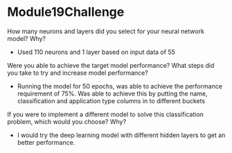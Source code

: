 # Module19Challenge

How many neurons and layers did you select for your neural network model? Why?
 - Used 110 neurons and 1 layer based on input data of 55
 
Were you able to achieve the target model performance? What steps did you take to try and increase model performance?
 - Running the model for 50 epochs, was able to achieve the performance requirement of 75%. Was able to achieve this by putting the name, classification and application type columns in to different buckets
 
If you were to implement a different model to solve this classification problem, which would you choose? Why?
  - I would try the deep learning model with different hidden layers to get an better performance. 
